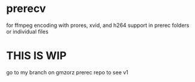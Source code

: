 # prerecv
for ffmpeg encoding with prores, xvid, and h264 support in prerec folders or individual files

# THIS IS WIP
go to my branch on gmzorz prerec repo to see v1